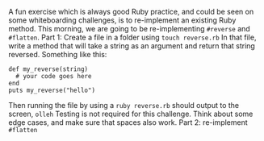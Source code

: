 A fun exercise which is always good Ruby practice, and could be seen on some whiteboarding challenges, is to re-implement an existing Ruby method. This morning, we are going to be re-implementing `#reverse` and `#flatten`.
Part 1: 
Create a file in a folder using `touch reverse.rb`
In that file, write a method that will take a string as an argument and return that string reversed. Something like this:
```
def my_reverse(string)
  # your code goes here
end
puts my_reverse("hello")
```
Then running the file by using a `ruby reverse.rb` should output to the screen, `olleh`
Testing is not required for this challenge. Think about some edge cases, and make sure that spaces also work.
Part 2:
re-implement `#flatten`